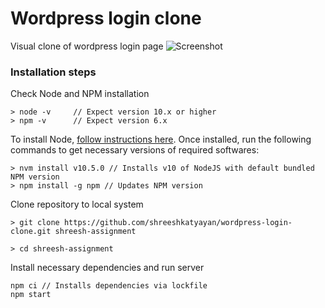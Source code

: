 # Wordpress login clone
Visual clone of wordpress login page
![Screenshot](https://i.imgur.com/7gpdEpU.png)

### **Installation steps**
Check Node and NPM installation
```
> node -v     // Expect version 10.x or higher
> npm -v      // Expect version 6.x
```
To install Node, [follow instructions here](https://github.com/nvm-sh/nvm#install--update-script). Once installed, run the following commands to get necessary versions of required softwares:
```
> nvm install v10.5.0 // Installs v10 of NodeJS with default bundled NPM version
> npm install -g npm // Updates NPM version
```

Clone repository to local system
```
> git clone https://github.com/shreeshkatyayan/wordpress-login-clone.git shreesh-assignment

> cd shreesh-assignment
```

Install necessary dependencies and run server
```
npm ci // Installs dependencies via lockfile
npm start
```